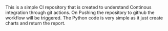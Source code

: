 This is a simple CI repository that is created to understand Continous integration through git actions. On Pushing the repository to github the workflow will be triggered. The Python code is very simple as it just create charts and return the report.
